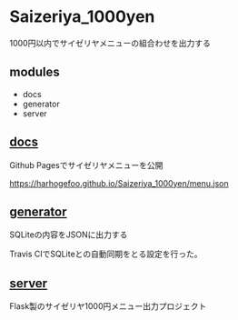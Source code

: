 # Saizeriya_1000yen
1000円以内でサイゼリヤメニューの組合わせを出力する

## modules
- docs
- generator
- server

## [docs](./docs)
Github Pagesでサイゼリヤメニューを公開

https://harhogefoo.github.io/Saizeriya_1000yen/menu.json

## [generator](./generator)
SQLiteの内容をJSONに出力する

Travis CIでSQLiteとの自動同期をとる設定を行った。

## [server](./server)
Flask製のサイゼリヤ1000円メニュー出力プロジェクト

